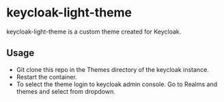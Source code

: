 # keycloak-light-theme

keycloak-light-theme is a custom theme created for Keycloak.

## Usage

* Git clone this repo in the Themes directory of the keycloak instance.
* Restart the container.
* To select the theme login to keycloak admin console. Go to Realms and themes and select from dropdown.


